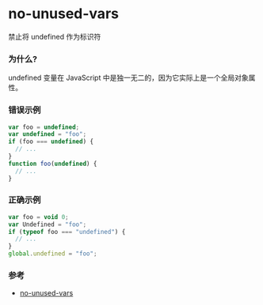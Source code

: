 # no-unused-vars

禁止将 undefined 作为标识符

### 为什么?

undefined 变量在 JavaScript 中是独一无二的，因为它实际上是一个全局对象属性。

### 错误示例

```js
var foo = undefined;
var undefined = "foo";
if (foo === undefined) {
  // ...
}
function foo(undefined) {
  // ...
}
```

### 正确示例

```js
var foo = void 0;
var Undefined = "foo";
if (typeof foo === "undefined") {
  // ...
}
global.undefined = "foo";
```

### 参考

- [no-unused-vars](https://eslint.org/docs/rules/no-unused-vars)
